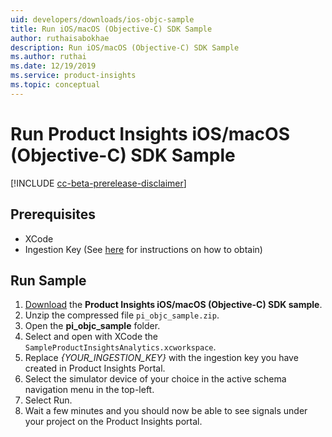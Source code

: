 ```yaml
---
uid: developers/downloads/ios-objc-sample
title: Run iOS/macOS (Objective-C) SDK Sample
author: ruthaisabokhae
description: Run iOS/macOS (Objective-C) SDK Sample
ms.author: ruthai
ms.date: 12/19/2019
ms.service: product-insights
ms.topic: conceptual
---
```


# Run Product Insights iOS/macOS (Objective-C) SDK Sample

[!INCLUDE [cc-beta-prerelease-disclaimer]( includes/cc-beta-prerelease-disclaimer.md)]

## Prerequisites

- XCode
- Ingestion Key (See [here](ios-objc.md) for instructions on how to obtain)

## Run Sample

1. [Download](https://download.pi.dynamics.com/sdk/ProductInsightsSamples/pi_objc_sample.zip) the **Product Insights iOS/macOS (Objective-C) SDK sample**.
2. Unzip the compressed file `pi_objc_sample.zip`.
3. Open the **pi_objc_sample** folder.
4. Select and open with XCode the `SampleProductInsightsAnalytics.xcworkspace`.
5. Replace *{YOUR_INGESTION_KEY}* with the ingestion key you have created in Product Insights Portal.
6. Select the simulator device of your choice in the active schema navigation menu in the top-left.
7. Select Run.
8. Wait a few minutes and you should now be able to see signals under your project on the Product Insights portal.
